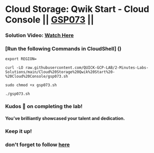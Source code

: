 # Cloud Storage: Qwik Start - Cloud Console || [GSP073](https://www.cloudskillsboost.google/focuses/1760?parent=catalog) ||

### **Solution Video:** [Watch Here]()

### [Run the following Commands in CloudShell] ()

```
export REGION=

```

```
curl -LO raw.githubusercontent.com/QUICK-GCP-LAB/2-Minutes-Labs-Solutions/main/Cloud%20Storage%20Qwik%20Start%20-%20Cloud%20Console/gsp073.sh

sudo chmod +x gsp073.sh

./gsp073.sh

```

### Kudos 🌟 on completing the lab!

#### You’ve brilliantly showcased your talent and dedication.

### Keep it up!

### don't forget to follow [here](https://youtube.com/@hellodev1?si=1GE3_P0V8xbViLhc)
